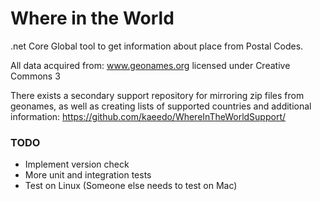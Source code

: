 # Where in the World
.net Core Global tool to get information about place from Postal Codes.

All data acquired from: www.geonames.org licensed under Creative Commons 3

There exists a secondary support repository for mirroring zip files from geonames, as well as creating lists of supported countries and additional information: https://github.com/kaeedo/WhereInTheWorldSupport/


### TODO
* Implement version check
* More unit and integration tests
* Test on Linux (Someone else needs to test on Mac)
